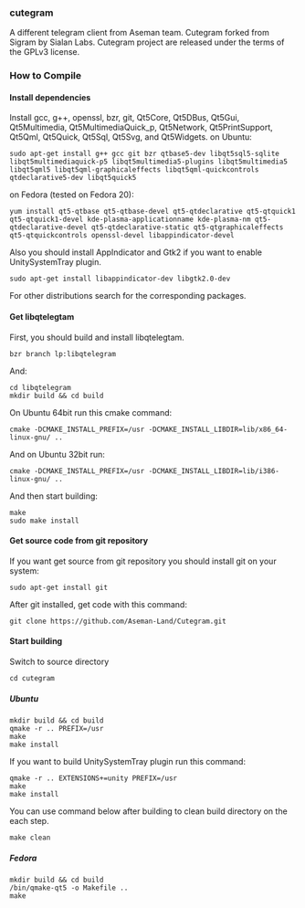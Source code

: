### cutegram

A different telegram client from Aseman team.
Cutegram forked from Sigram by Sialan Labs.
Cutegram project are released under the terms of the GPLv3 license.

### How to Compile
#### Install dependencies

Install gcc, g++, openssl, bzr, git, Qt5Core, Qt5DBus, Qt5Gui, Qt5Multimedia, Qt5MultimediaQuick_p, Qt5Network, Qt5PrintSupport, Qt5Qml, Qt5Quick, Qt5Sql, Qt5Svg, and Qt5Widgets.
on Ubuntu:

    sudo apt-get install g++ gcc git bzr qtbase5-dev libqt5sql5-sqlite libqt5multimediaquick-p5 libqt5multimedia5-plugins libqt5multimedia5 libqt5qml5 libqt5qml-graphicaleffects libqt5qml-quickcontrols qtdeclarative5-dev libqt5quick5 

on Fedora (tested on Fedora 20):

    yum install qt5-qtbase qt5-qtbase-devel qt5-qtdeclarative qt5-qtquick1 qt5-qtquick1-devel kde-plasma-applicationname kde-plasma-nm qt5-qtdeclarative-devel qt5-qtdeclarative-static qt5-qtgraphicaleffects qt5-qtquickcontrols openssl-devel libappindicator-devel

Also you should install AppIndicator and Gtk2 if you want to enable UnitySystemTray plugin.

    sudo apt-get install libappindicator-dev libgtk2.0-dev

For other distributions search for the corresponding packages.

#### Get libqtelegtam

First, you should build and install libqtelegtam.

    bzr branch lp:libqtelegram 
    
And:

    cd libqtelegram
    mkdir build && cd build

On Ubuntu 64bit run this cmake command:

    cmake -DCMAKE_INSTALL_PREFIX=/usr -DCMAKE_INSTALL_LIBDIR=lib/x86_64-linux-gnu/ ..

And on Ubuntu 32bit run:

    cmake -DCMAKE_INSTALL_PREFIX=/usr -DCMAKE_INSTALL_LIBDIR=lib/i386-linux-gnu/ ..
    
And then start building:

    make
    sudo make install

#### Get source code from git repository

If you want get source from git repository you should install git on your system:

    sudo apt-get install git

After git installed, get code with this command:

    git clone https://github.com/Aseman-Land/Cutegram.git

#### Start building

Switch to source directory

    cd cutegram

##### Ubuntu

    mkdir build && cd build
    qmake -r .. PREFIX=/usr
    make
    make install

If you want to build UnitySystemTray plugin run this command:

    qmake -r .. EXTENSIONS+=unity PREFIX=/usr
    make
    make install

You can use command below after building to clean build directory on the each step.

    make clean

##### Fedora

    mkdir build && cd build
    /bin/qmake-qt5 -o Makefile ..
    make
